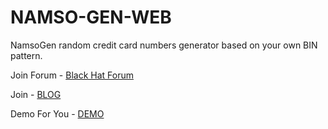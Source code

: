 # NAMSO-GEN-WEB

NamsoGen random credit card numbers generator based on your own BIN pattern.

Join Forum - [Black Hat Forum](https://fssquad.com/)

Join  - [BLOG](https://fssquad.com/blog)

Demo For You - [DEMO](https://kunal-diwan.github.io/Namso-Gen-Web/)

